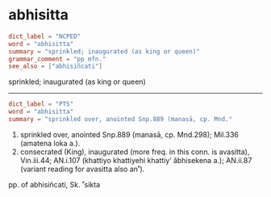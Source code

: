 # abhisitta

``` toml
dict_label = "NCPED"
word = "abhisitta"
summary = "sprinkled; inaugurated (as king or queen)"
grammar_comment = "pp mfn."
see_also = ["abhisiñcati"]
```

sprinkled; inaugurated (as king or queen)

--------------------

``` toml
dict_label = "PTS"
word = "abhisitta"
summary = "sprinkled over, anointed Snp.889 (manasā, cp. Mnd."
```

1. sprinkled over, anointed Snp.889 (manasā, cp. Mnd.298); Mil.336 (amatena loka a.).
2. consecrated (King), inaugurated (more freq. in this conn. is avasitta), Vin.iii.44; AN.i.107 (khattiyo khattiyehi khattiy’ âbhisekena a.); AN.ii.87 (variant reading for avasitta also an˚).

pp. of abhisiñcati, Sk. ˚sikta

